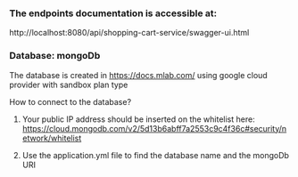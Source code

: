 ### The endpoints documentation is accessible at:

http://localhost:8080/api/shopping-cart-service/swagger-ui.html

### Database:  mongoDb

The database is created in https://docs.mlab.com/ using google cloud provider with sandbox
plan type 

How to connect to the database?
 
  1. Your public IP address should be inserted on the whitelist here:
 https://cloud.mongodb.com/v2/5d13b6abff7a2553c9c4f36c#security/network/whitelist
 
  2. Use the application.yml file to find the database name and the mongoDb URI